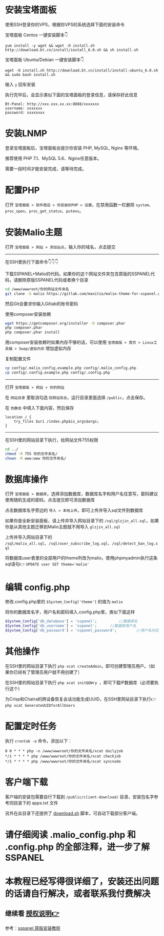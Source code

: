 # 安装宝塔面板
使用SSH登录你的VPS，根据你VPS的系统选择下面的安装命令

宝塔面板 Centos 一键安装脚本👇

`yum install -y wget && wget -O install.sh http://download.bt.cn/install/install_6.0.sh && sh install.sh`

宝塔面板 Ubuntu/Debian 一键安装脚本👇

`wget -O install.sh http://download.bt.cn/install/install-ubuntu_6.0.sh && sudo bash install.sh`

输入 `y` 回车安装

执行完毕后，会显示类似下面的宝塔面板的登录信息，请保存好此信息
```
Bt-Panel: http://xxx.xxx.xx.xx:8888/xxxxxxx
username: xxxxxxx
password: xxxxxxxx
```

# 安装LNMP
登录宝塔面板后，宝塔面板会提示你安装 PHP, MySQL, Nginx 等环境。

推荐使用 PHP 7.1、MySQL 5.6、Nginx任意版本。

需要一段时间才能安装完成，请等待完成。

# 配置PHP
打开 `宝塔面版 > 软件商店 > 你安装的PHP > 设置`，在禁用函数一栏删除 `system`、`proc_open`、`proc_get_status`、`putenv`。

# 安装Malio主题
打开 `宝塔面版 > 网站 > 添加站点`，输入你的域名，点击提交

---
在SSH里执行下面命令👇👇👇

下载SSPANEL+Malio的代码。如果你的这个网站文件夹包含原版的SSPANEL代码，请删除原版SSPANEL代码或者换个目录
```bash
cd /www/wwwroot/你的网站文件夹名
git clone -b malio https://gitlab.com/maxitio/malio-theme-for-sspanel.git tmp && mv tmp/.git . && rm -rf tmp && git reset --hard
```
然后Git会要求你输入Gitlab的账号密码

使用composer安装依赖
```bash
wget https://getcomposer.org/installer -O composer.phar
php composer.phar
php composer.phar install
```
用composer安装依赖时如果内存不够的话，可以使用 `宝塔面版 > 首页 > Linux工具箱 > Swap/虚拟内存` 增加虚拟内存

复制配置文件
```bash
cp config/.malio_config.example.php config/.malio_config.php
cp config/.config.example.php config/.config.php
```
---
打开 `宝塔面版 > 网站 > 你的网站`

在 `网站目录` 里取消勾选 `防跨站攻击`，运行目录里面选择 `/public`，点击保存。

在 `伪静态` 中填入下面内容，然后保存
```nginx
location / {
    try_files $uri /index.php$is_args$args;
}
```
---
在SSH里的网站目录下执行，给网站文件755权限
```bash
cd ../
chmod -R 755 你的文件夹名/
chown -R www:www 你的文件夹名/
```

# 数据库操作
打开 `宝塔面版 > 数据库`，选择添加数据库，数据库名字和用户名任意写，密码建议使用随机生成的密码，点击提交即可添加数据库

点击数据库名字旁边的 `导入 > 本地上传`，即可上传并导入sql文件到数据库

如果你是全新安装面板，请上传并导入网站目录下的 `/sql/glzjin_all.sql`，如果你是从其他主题迁移到Malio主题就不用导入 `glzjin_all.sql`

上传并导入网站目录下的 `/sql/malio_all.sql`、`/sql/user_subscribe_log.sql`、`/sql/detect_ban_log.sql`

将数据库user表里的全部用户的theme列改为malio，使用phpmyadmin执行这条sql语句👉 `UPDATE user SET theme='malio'`


# 编辑 config.php
修改.config.php里的 `$System_Config['theme']` 的值为 `malio`

将你的数据库名字，用户名和密码填入.config.php里，类似下面这样
```php
$System_Config['db_database'] = 'sspanel';			//数据库名
$System_Config['db_username'] = 'sspanel';		//数据库用户名
$System_Config['db_password'] = 'sspanel_password';			//用户名对应的密码
```

# 其他操作
在SSH里的网站目录下执行 `php xcat createAdmin`，即可创建管理员用户。（如果你已经有了管理员用户就不用创建了）

在SSH里的网站目录下执行 `php xcat initQQWry
`，即可下载IP数据库（必须要执行这个）


为Crisp和Chatra的跨设备恢复会话功能生成UUID，在SSH里网站目录下执行👉 `php xcat GenerateUUIDforAllUsers`

# 配置定时任务
执行 `crontab -e` 命令，添加以下：
```
0 0 * * * php -n /www/wwwroot/你的文件夹名/xcat dailyjob
*/1 * * * * php /www/wwwroot/你的文件夹名/xcat checkjob
*/1 * * * * php /www/wwwroot/你的文件夹名/xcat syncnode
```

# 客户端下载
客户端的安装包需要自行下载到 `/public/client-download/` 目录，安装包名字参考同目录下的 apps.txt 文件

另外在此目录下还提供了 [download.sh](https://github.com/sspanel-uim/ssr-download-updater) 脚本，可自动下载部分客户端。

# 请仔细阅读 .malio_config.php 和 .config.php 的全部注释，进一步了解SSPANEL

# 本教程已经写得很详细了，安装还出问题的话请自行解决，或者联系我付费解决

## 继续看 [授权说明👉](https://gitlab.com/maxitio/malio-theme-for-sspanel/wikis/授权说明)

参考：[sspanel 原版安装教程](https://blog.anank.ke/w/SSPanel_with_DROP_DATABASE_BT)
